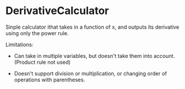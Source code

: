 # DerivativeCalculator
Sinple calculator ithat takes in a function of x, and outputs its derivative using only the power rule.

Limitations:
- Can take in multiple variables, but doesn't take them into account. (Product rule not used)

- Doesn't support division or multiplication, or changing order of operations with parentheses.
